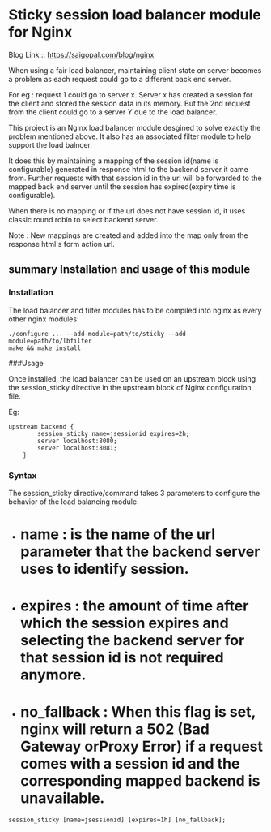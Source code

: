 Sticky session load balancer module for Nginx
=======================

Blog Link :: https://saigopal.com/blog/nginx

When using a fair load balancer, maintaining client state on server becomes a problem as each request could go to a different back end server.

For eg : request 1 could go to server x. Server x has created a session for the client and stored the session data in its memory. But the 2nd request from the client could go to a server Y due to the load balancer.

This project is an Nginx load balancer module desgined to solve exactly the problem mentioned above. It also has an associated filter module to help support the load balncer.

It does this by maintaining a mapping of the session id(name is configurable) generated in response html to the backend server it came from.
Further requests with that session id in the url will be forwarded to the mapped back end server until the session has expired(expiry time is configurable).

When there is no mapping or if the url does not have session id, it uses classic round robin to select backend server.

Note : New mappings are created and added into the map only from the response html's form action url.


## summary Installation and usage of this module

### Installation

The load balancer and filter modules has to be compiled into nginx as every other nginx modules:

```
./configure ... --add-module=path/to/sticky --add-module=path/to/lbfilter
make && make install
```

###Usage

Once installed, the load balancer can be used on an upstream block using the session_sticky directive in the upstream block of Nginx configuration file.

Eg:
```
upstream backend {
        session_sticky name=jsessionid expires=2h;
        server localhost:8080;
        server localhost:8081;
    }
 ```
### Syntax

The session_sticky directive/command takes 3 parameters to configure the behavior of the load balancing module.

  - # name : is the name of the url parameter that the backend server uses to identify session.
  - # expires : the amount of time after which the session expires and selecting the backend server for that session id is not required anymore.
  - # no_fallback : When this flag is set, nginx will return a 502 (Bad Gateway orProxy Error) if a request comes with a session id and the corresponding mapped backend is unavailable.

```
session_sticky [name=jsessionid] [expires=1h] [no_fallback];
```
